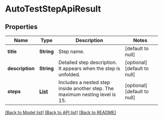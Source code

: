 # AutoTestStepApiResult
## Properties

| Name | Type | Description | Notes |
|------------ | ------------- | ------------- | -------------|
| **title** | **String** | Step name. | [default to null] |
| **description** | **String** | Detailed step description. It appears when the step is unfolded. | [optional] [default to null] |
| **steps** | [**List**](AutoTestStepApiResult.md) | Includes a nested step inside another step. The maximum nesting level is 15. | [optional] [default to null] |

[[Back to Model list]](../README.md#documentation-for-models) [[Back to API list]](../README.md#documentation-for-api-endpoints) [[Back to README]](../README.md)

